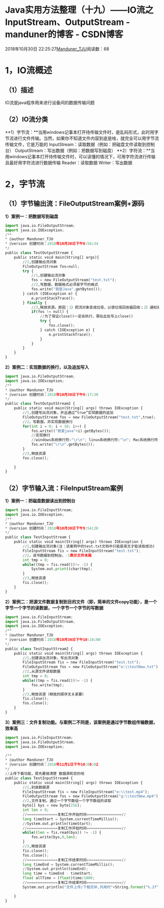 
# Java实用方法整理（十九）——IO流之InputStream、OutputStream - manduner的博客 - CSDN博客


2018年10月30日 22:25:27[Manduner_TJU](https://me.csdn.net/manduner)阅读数：68


# 1，IO流概述
## （1）描述
IO流是java程序用来进行设备间的数据传输问题
## （2）IO流分类
**1）字节流：**当用windows记事本打开待传输文件时，是乱码形式，此时用字节流进行文件传输。当然，如果你不知道文件内容到底是啥，就完全可以用字节流传输文件，它是万能的
InputStream：读取数据（例如：把磁盘文件读取到控制台）
OutputStream：写出数据（例如：把数据写到磁盘）
**2）字符流：**当用windows记事本打开待传输文件时，可以读懂的情况下，可用字符流进行传输且最好用字符流进行数据传输
Reader：读取数据
Writer：写出数据
# 2，字节流
## （1）字节输出流：FileOutputStream案例+源码
**1）案例一：把数据写到磁盘**
```python
import java.io.FileOutputStream;
import java.io.IOException;
/**
* @author Manduner_TJU
* @version 创建时间：2018年10月30日下午8:56:34
*/
public class TestOutputStream {
	public static void main(String[] args){
		//1,创建输出流对象
		FileOutputStream fos=null;
		try {
			//1,创建输出流对象
			fos = new FileOutputStream("test.txt");
			//2,写数据，数据格式必须是字节的格式
			fos.write("我爱Java".getBytes());
		} catch (IOException e) {
			e.printStackTrace();
		} finally {
			//3,释放资源。原因：1）把流对象变成垃圾，以使垃圾回收器回收；2）通知系统释放和该操作相关的资源
			if(fos != null) {
				//为了保证close()一定会执行，需在此处写上close()
				try {
					fos.close();
				} catch (IOException e) {
					e.printStackTrace();
				}	
			}
		}
	}
}
```
**2）案例二：实现数据的换行，以及追加写入**
```python
import java.io.FileOutputStream;
import java.io.IOException;
/**
* @author Manduner_TJU
* @version 创建时间：2018年10月30日下午9:17:30
*/
public class TestOutputStream2 {
	public static void main(String[] args) throws IOException {
		//1,创建写出流对象，并且通过“true”实现数据的追加
		FileOutputStream fos = new FileOutputStream("test.txt",true);
		//2，写数据，并实现数据换行
		for(int i = 0; i < 10; i++) {
			fos.write(("我爱java"+i).getBytes());
			//实现换行
			//windows系统换行符:"\r\n"; linux系统换行符:"\n"; Mac系统换行符:"\r"
			fos.write("\r\n".getBytes());
		}
		//3,释放资源
		fos.close();
		
	}
}
```
## （2）字节输入流：FileInputStream案例
**1）案例一：把磁盘数据读出到控制台**
```python
import java.io.FileInputStream;
import java.io.IOException;
/**
* @author Manduner_TJU
* @version 创建时间：2018年10月30日下午9:54:28
*/
public class TestInputStream {
	public static void main(String[] args) throws IOException {
		//1,创建输出流对象(注：该案例中的test.txt文档中只能是英文才能读取成功)
		FileInputStream fis = new FileInputStream("test.txt");
		//2，读书数据到控制台，-1表示文件末尾
		int tmp = 0;
		while((tmp = fis.read())!= -1) {
			System.out.print((char)tmp);
		}
		//3,释放资源
		fis.close();
	}
}
```
**2）案例二：把源文件数据复制到目的文件（即，简单的文件copy功能），是一个字节一个字节的读数据，一个字节一个字节的写数据**
```python
import java.io.FileInputStream;
import java.io.FileOutputStream;
import java.io.IOException;
/**
* @author Manduner_TJU
* @version 创建时间：2018年10月30日下午10:16:00
*/
public class TestInputStream2 {
	public static void main(String[] args) throws IOException {
		//1,创建读出流对象，写出流对象
		FileInputStream fis = new FileInputStream("test.txt");
		FileOutputStream fos = new FileOutputStream("e:\\testNew.txt");
		//2,从源文件读取数据
		int tmp = 0;
		while((tmp = fis.read())!= -1) {
			fos.write(tmp);
		}
		//3,释放资源（释放的顺序无关紧要）
		fis.close();
		fos.close();
	}
}
```
**3）案例三：文件复制功能。与案例二不同是，该案例是通过字节数组传输数据，效率高**
```python
import java.io.FileInputStream;
import java.io.FileOutputStream;
import java.io.IOException;

/**
* @author Manduner_TJU
* @version 创建时间：2018年11月1日下午10:08:02
*/
//上传下载功能，首先要搞清楚 数据源和目的地
public class TestInputStream4 {
	public static void main(String[] args) throws IOException {
		//1,封装数据源
		FileInputStream fis = new FileInputStream("e:\\test.mp4");
		FileOutputStream fos = new FileOutputStream("g:\\testNew.mp4");
		//2,文件复制，通过一个字节数组一个字节数组的读取
		byte[] bys = new byte[256];
		int len = 0;
		//==============复制工作开始时间================//
		long timeStart = System.currentTimeMillis();
		//System.out.println(timeStart);
		//==============复制工作开始时间================//
		while((len = fis.read(bys)) != -1) {
			fos.write(bys,0,len);
		}
		//3,释放资源
		fis.close();
		fos.close();
		//==============复制工作结束时间================//
		long timeEnd = System.currentTimeMillis();
		//System.out.println(timeEnd);
		long time = timeEnd - timeStart;
		float allTime = (float)time/1000;
		//==============复制工作结束时间================//
		System.out.println("文件上传/下载完毕,共用时"+String.format("%.2f", allTime)+"s");//0.77s
		
	}
}
```


